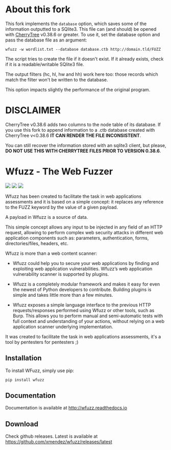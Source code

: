 # About this fork

This fork implements the `database` option, which saves some of the information outputted to a SQlite3.
This file can (and should) be opened with [CherryTree](https://www.giuspen.com/cherrytree/) v0.38.6 or greater.
To use it, set the database option and pass the database file as an argument:
```
wfuzz -w wordlist.txt --database database.ctb http://domain.tld/FUZZ
```
The script tries to create the file if it doesn't exist. If it already exists, check if it is a readable/writable SQlite3 file.

The output filters (hc, hl, hw and hh) work here too: those records which match the filter won't be written to the database.

This option impacts slightly the performance of the original program.

# DISCLAIMER

CherryTree v0.38.6 adds two columns to the node table of its database. If you use this fork to append information to a .ctb database created with CherryTree v<0.38.6 __IT CAN RENDER THE FILE INCONSISTENT__. 

You can still recover the information stored with an sqlite3 client, but please, 
__DO NOT USE THIS WITH CHERRYTREE FILES PRIOR TO VERSION 0.38.6__.

# Wfuzz - The Web Fuzzer

<a href="https://pypi.python.org/pypi/wfuzz"><img src="https://img.shields.io/pypi/v/wfuzz.svg"></a>
<a href="https://pypi.python.org/pypi/wfuzz"><img src="https://img.shields.io/pypi/pyversions/wfuzz.svg"></a>
<a href="https://codecov.io/github/xmendez/wfuzz"><img src="https://codecov.io/github/xmendez/wfuzz/coverage.svg?branch=master"></a>

Wfuzz has been created to facilitate the task in web applications assessments and it is based on a simple concept: it replaces any reference to the FUZZ keyword by the value of a given payload.

A payload in Wfuzz is a source of data.

This simple concept allows any input to be injected in any field of an HTTP request, allowing to perform complex web security attacks in different web application components such as: parameters, authentication, forms, directories/files, headers, etc.

Wfuzz is more than a web content scanner:

* Wfuzz could help you to secure your web applications by finding and exploiting web application vulnerabilities. Wfuzz’s web application vulnerability scanner is supported by plugins.

* Wfuzz is a completely modular framework and makes it easy for even the newest of Python developers to contribute. Building plugins is simple and takes little more than a few minutes.

* Wfuzz exposes a simple language interface to the previous HTTP requests/responses performed using Wfuzz or other tools, such as Burp. This allows you to perform manual and semi-automatic tests with full context and understanding of your actions, without relying on a web application scanner underlying implementation.


It was created to facilitate the task in web applications assessments, it's a tool by pentesters for pentesters ;)

## Installation 

To install WFuzz, simply use pip:

```
pip install wfuzz
```
## Documentation

Documentation is available at http://wfuzz.readthedocs.io

## Download 

Check github releases. Latest is available at https://github.com/xmendez/wfuzz/releases/latest
